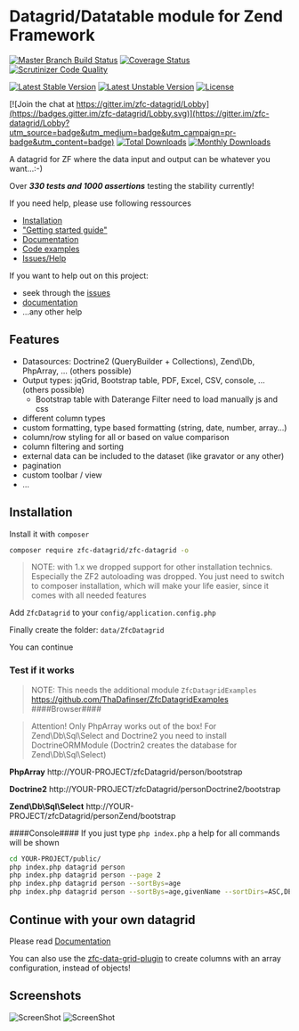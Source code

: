 # Datagrid/Datatable module for Zend Framework
[![Master Branch Build Status](https://secure.travis-ci.org/zfc-datagrid/zfc-datagrid.png?branch=master)](http://travis-ci.org/zfc-datagrid/zfc-datagrid)
[![Coverage Status](https://coveralls.io/repos/github/zfc-datagrid/zfc-datagrid/badge.svg?branch=master)](https://coveralls.io/github/zfc-datagrid/zfc-datagrid?branch=master)
[![Scrutinizer Code Quality](https://scrutinizer-ci.com/g/zfc-datagrid/zfc-datagrid/badges/quality-score.png?b=master)](https://scrutinizer-ci.com/g/zfc-datagrid/zfc-datagrid/?branch=master)

[![Latest Stable Version](https://poser.pugx.org/zfc-datagrid/zfc-datagrid/v/stable.png)](https://packagist.org/packages/zfc-datagrid/zfc-datagrid)
[![Latest Unstable Version](https://poser.pugx.org/zfc-datagrid/zfc-datagrid/v/unstable.png)](https://packagist.org/packages/zfc-datagrid/zfc-datagrid)
[![License](https://poser.pugx.org/zfc-datagrid/zfc-datagrid/license.png)](https://packagist.org/packages/zfc-datagrid/zfc-datagrid)

[![Join the chat at https://gitter.im/zfc-datagrid/Lobby](https://badges.gitter.im/zfc-datagrid/Lobby.svg)](https://gitter.im/zfc-datagrid/Lobby?utm_source=badge&utm_medium=badge&utm_campaign=pr-badge&utm_content=badge)
[![Total Downloads](https://poser.pugx.org/zfc-datagrid/zfc-datagrid/downloads.png)](https://packagist.org/packages/zfc-datagrid/zfc-datagrid)
[![Monthly Downloads](https://poser.pugx.org/zfc-datagrid/zfc-datagrid/d/monthly)](https://packagist.org/packages/zfc-datagrid/zfc-datagrid)

A datagrid for ZF where the data input and output can be whatever you want...:-)

Over ***330 tests and 1000 assertions*** testing the stability currently! 

If you need help, please use following ressources
- [Installation](https://github.com/zfc-datagrid/zfc-datagrid#installation) 
-  ["Getting started guide"](https://github.com/zfc-datagrid/zfc-datagrid/blob/master/docs/02.%20Quick%20Start.md)
- [Documentation](https://github.com/zfc-datagrid/zfc-datagrid/blob/master/docs/)
- [Code examples](https://github.com/ThaDafinser/ZfcDatagridExamples/tree/master/src/ZfcDatagridExamples/Controller/)
- [Issues/Help](https://github.com/zfc-datagrid/zfc-datagrid/issues)

If you want to help out on this project:
- seek through the [issues](https://github.com/zfc-datagrid/zfc-datagrid/issues)
- [documentation](https://github.com/zfc-datagrid/zfc-datagrid/blob/master/docs/)
- ...any other help

## Features
* Datasources: Doctrine2 (QueryBuilder + Collections), Zend\Db, PhpArray, ... (others possible)
* Output types: jqGrid, Bootstrap table, PDF, Excel, CSV, console, ... (others possible)
  *  Bootstrap table with Daterange Filter need to load manually js and css
* different column types
* custom formatting, type based formatting (string, date, number, array...)
* column/row styling for all or based on value comparison
* column filtering  and sorting
* external data can be included to the dataset (like gravator or any other)
* pagination
* custom toolbar / view
* ...

## Installation

Install it with ``composer``
```sh
composer require zfc-datagrid/zfc-datagrid -o
```

> NOTE: with 1.x we dropped support for other installation technics. Especially the ZF2 autoloading was dropped. You just need to switch to composer installation, which will make your life easier, since it comes with all needed features

Add `ZfcDatagrid` to your `config/application.config.php`

Finally create the folder: `data/ZfcDatagrid`

You can continue 

### Test if it works

> NOTE: This needs the additional module `ZfcDatagridExamples` https://github.com/ThaDafinser/ZfcDatagridExamples
####Browser####

> Attention! Only PhpArray works out of the box!
> For Zend\Db\Sql\Select and Doctrine2 you need to install DoctrineORMModule (Doctrin2 creates the database for Zend\Db\Sql\Select)

**PhpArray** http://YOUR-PROJECT/zfcDatagrid/person/bootstrap

**Doctrine2** http://YOUR-PROJECT/zfcDatagrid/personDoctrine2/bootstrap

**Zend\Db\Sql\Select** http://YOUR-PROJECT/zfcDatagrid/personZend/bootstrap


####Console####
If you just type `php index.php` a help for all commands will be shown
```sh
cd YOUR-PROJECT/public/
php index.php datagrid person
php index.php datagrid person --page 2
php index.php datagrid person --sortBys=age
php index.php datagrid person --sortBys=age,givenName --sortDirs=ASC,DESC
```
## Continue with your own datagrid

Please read [Documentation](https://github.com/zfc-datagrid/zfc-datagrid/blob/master/docs/)

You can also use the [zfc-data-grid-plugin](https://github.com/agerecompany/zfc-data-grid-plugin) to create columns with an array configuration, instead of objects!


## Screenshots
![ScreenShot](https://raw.github.com/zfc-datagrid/zfc-datagrid/master/docs/screenshots/ZfcDatagrid_bootstrap.jpg)
![ScreenShot](https://raw.github.com/zfc-datagrid/zfc-datagrid/master/docs/screenshots/ZfcDatagrid_console.jpg)


